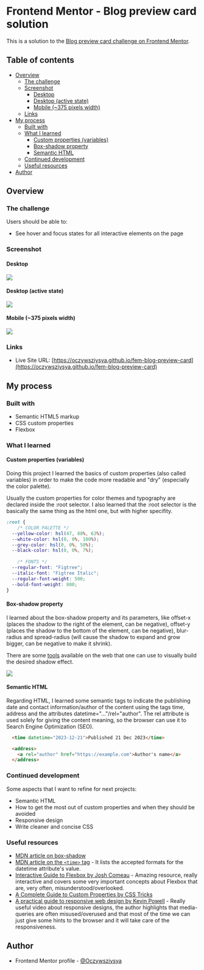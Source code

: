 # Frontend Mentor - Blog preview card solution

This is a solution to the [Blog preview card challenge on Frontend Mentor](https://www.frontendmentor.io/challenges/blog-preview-card-ckPaj01IcS). 
## Table of contents

- [Overview](#overview)
  - [The challenge](#the-challenge)
  - [Screenshot](#screenshot)
    - [Desktop](#desktop)
    - [Desktop (active state)](#desktop-active-state)
    - [Mobile (~375 pixels width)](#mobile-375-pixels-width)
  - [Links](#links)
- [My process](#my-process)
  - [Built with](#built-with)
  - [What I learned](#what-i-learned)
    - [Custom properties (variables)](#custom-properties-variables)
    - [Box-shadow property](#box-shadow-property)
    - [Semantic HTML](#semantic-html)
  - [Continued development](#continued-development)
  - [Useful resources](#useful-resources)
- [Author](#author)

## Overview

### The challenge

Users should be able to:

- See hover and focus states for all interactive elements on the page

### Screenshot

#### Desktop
![](./screenshots/screenshot-desktop.png)

#### Desktop (active state)
![](./screenshots/screenshot-desktop-active.png)

#### Mobile (~375 pixels width)
![](./screenshots/screenshot-mobile.png)

### Links

- Live Site URL: [https://oczywsziysya.github.io/fem-blog-preview-card](https://oczywsziysya.github.io/fem-blog-preview-card)

## My process

### Built with

- Semantic HTML5 markup
- CSS custom properties
- Flexbox

### What I learned

#### Custom properties (variables)

Doing this project I learned the basics of custom properties (also called variables) 
in order to make the code more readable and "dry" (especially the color palette).

Usually the custom properties for color themes and typography are declared inside the :root selector. I also learned that 
the :root selector is the basically the same thing as the html one, but with higher 
specifity.

```css
:root {
    /* COLOR PALETTE */
  --yellow-color: hsl(47, 88%, 63%);
  --white-color: hsl(0, 0%, 100%);
  --grey-color: hsl(0, 0%, 50%);
  --black-color: hsl(0, 0%, 7%);
    
    /* FONTS */
  --regular-font: "Figtree";
  --italic-font: "Figtree Italic";
  --regular-font-weight: 500;
  --bold-font-weight: 800;
}
```

#### Box-shadow property

I learned about the box-shadow property and its parameters, like offset-x (places 
the shadow to the right of the element, can be negative), offset-y (places the 
shadow to the bottom of the element, can be negative), blur-radius and spread-radius 
(will cause the shadow to expand and grow bigger, can be negative to make it shrink). 

There are some [tools](https://www.cssmatic.com/box-shadow) available on the web 
that one can use to visually build the desired shadow effect.

![](./screenshots/css-box-shadow-generator.png)

#### Semantic HTML

Regarding HTML, I learned some semantic tags to indicate the publishing date and 
contact information/author of the content using the tags time, address and the 
attributes datetime="..."/rel="author". The rel attribute is used solely for giving 
the content meaning, so the browser can use it to Search Engine Optimization (SEO).

```html
  <time datetime="2023-12-21">Published 21 Dec 2023</time>

  <address>
    <a rel="author" href="https://example.com">Author's name</a>
  </address>
```

### Continued development

Some aspects that I want to refine for next projects:

* Semantic HTML
* How to get the most out of custom properties and when they should be avoided
* Responsive design
* Write cleaner and concise CSS

### Useful resources

- [MDN article on box-shadow](https://developer.mozilla.org/en-US/docs/Web/CSS/box-shadow)
- [MDN article on the `<time>` tag](https://developer.mozilla.org/en-US/docs/Web/HTML/Element/time) - It lists the accepted formats for the datetime attribute's value.
- [Interactive Guide to Flexbox by Josh Comeau](https://www.joshwcomeau.com/css/interactive-guide-to-flexbox/) - Amazing resource, really interactive and covers some 
very important concepts about Flexbox that are, very often, misunderstood/overlooked.
- [A Complete Guide to Custom Properties by CSS Tricks](https://css-tricks.com/a-complete-guide-to-custom-properties/)
- [A practical guide to responsive web design by Kevin Powell](https://www.youtube.com/watch?v=x4u1yp3Msao&ab_channel=KevinPowell) - Really useful video about responsive designs, 
the author highlights that media-queries are often misused/overused and that most of the time 
we can just give some hints to the browser and it will take care of the responsiveness. 


## Author

- Frontend Mentor profile - [@Oczywsziysya](https://www.frontendmentor.io/profile/Oczywsziysya)
